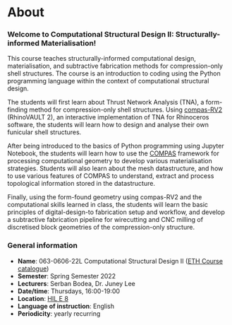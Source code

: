 # About

### Welcome to Computational Structural Design II: Structurally-informed Materialisation!

This course teaches structurally-informed computational design, materialisation, and subtractive fabrication methods for compression-only shell structures. The course is an introduction to coding using the Python programming language within the context of computational structural design.

The students will first learn about Thrust Network Analysis (TNA), a form-finding method for compression-only shell structures. Using [compas-RV2](https://blockresearchgroup.gitbook.io/rv2/) (RhinoVAULT 2), an interactive implementation of TNA for Rhinoceros software, the students will learn how to design and analyse their own funicular shell structures.&#x20;

After being introduced to the basics of Python programming using Jupyter Notebook, the students will learn how to use the [COMPAS](https://compas.dev) framework for processing computational geometry to develop various materialisation strategies. Students will also learn about the mesh datastructure, and how to use various features of COMPAS to understand, extract and process topological information stored in the datastructure.

Finally, using the form-found geometry using compas-RV2 and the computational skills learned in class, the students will learn the basic principles of digital-design-to fabrication setup and workflow, and  develop a subtractive fabrication pipeline for wirecutting and CNC milling of discretised block geometries of the compression-only structure.

### General information

* **Name**: 063-0606-22L  Computational Structural Design II ([ETH Course catalogue](http://www.vvz.ethz.ch/Vorlesungsverzeichnis/lerneinheit.view?semkez=2022S\&ansicht=KATALOGDATEN\&lerneinheitId=160011\&lang=en))
* **Semester**: Spring Semester 2022
* **Lecturers**: Serban Bodea, Dr. Juney Lee
* **Date/time**: Thursdays, 16:00-19:00
* **Location**: [HIL E 8](http://www.rauminfo.ethz.ch/Rauminfo/grundrissplan.gif?gebaeude=HIL\&geschoss=E\&raumNr=8\&lang=en)
* **Language of instruction**: English
* **Periodicity**: yearly recurring
